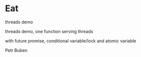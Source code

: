 # Eat
threads demo

threads demo, one function serving threads

with future promise, conditional variable/lock and atomic variable

Petr Buben
